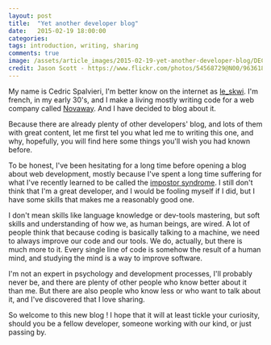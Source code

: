 ```yaml
---
layout: post
title:  "Yet another developer blog"
date:   2015-02-19 18:00:00
categories: 
tags: introduction, writing, sharing
comments: true
image: /assets/article_images/2015-02-19-yet-another-developer-blog/DEC_VT100_terminal.jpg
credit: Jason Scott - https://www.flickr.com/photos/54568729@N00/9636183501
---
```

My name is Cedric Spalvieri, I'm better know on the internet as [le_skwi](http://twitter.com/le_skwi). I'm french, in my early 30's, and I make a living mostly writing code for a web company called [Novaway](http://novaway.fr). And I have decided to blog about it.

Because there are already plenty of other developers' blog, and lots of them with great content, let me first tel you what led me to writing this one, and why, hopefully, you will find here some things you'll wish you had known before.

To be honest, I've been hesitating for a long time before opening a blog about web development, mostly because I've spent a long time suffering for what I've recently learned to be called the [impostor syndrome](http://en.wikipedia.org/wiki/Impostor_syndrome). I still don't think that I'm a great developer, and I would be fooling myself if I did, but I have some skills that makes me a reasonably good one.

I don't mean skills like language knowledge or dev-tools mastering, but soft skills and understanding of how we, as human beings, are wired. A lot of people think that because coding is basically talking to a machine, we need to always improve our code and our tools. We do, actually, but there is much more to it.  Every single line of code is somehow the result of a human mind, and studying the mind is a way to improve software.

I'm not an expert in psychology and development processes, I'll probably never be, and there are plenty of other people who know better about it than me. But there are also people who know less or who want to talk about it, and I've discovered that I love sharing.

So welcome to this new blog ! I hope that it will at least tickle your curiosity, should you be a fellow developer, someone working with our kind, or just passing by.

